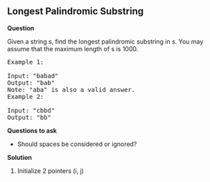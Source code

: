 <h2>Longest Palindromic Substring</h2>

**Question**

Given a string s, find the longest palindromic substring in s. You may assume that the maximum length of s is 1000.

<pre>
Example 1:

Input: "babad"
Output: "bab"
Note: "aba" is also a valid answer.
Example 2:

Input: "cbbd"
Output: "bb"
</pre>

**Questions to ask**
- Should spaces be considered or ignored?

**Solution**

1) Initialize 2 pointers (i, j)